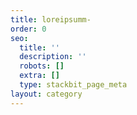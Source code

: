 ```yaml
---
title: loreipsumm-
order: 0
seo:
  title: ''
  description: ''
  robots: []
  extra: []
  type: stackbit_page_meta
layout: category
---
```

